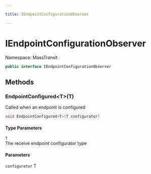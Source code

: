 ```yaml
---

title: IEndpointConfigurationObserver

---
```


# IEndpointConfigurationObserver

Namespace: MassTransit

```csharp
public interface IEndpointConfigurationObserver
```

## Methods

### **EndpointConfigured\<T\>(T)**

Called when an endpoint is configured

```csharp
void EndpointConfigured<T>(T configurator)
```

#### Type Parameters

`T`<br/>
The receive endpoint configurator type

#### Parameters

`configurator` T<br/>
